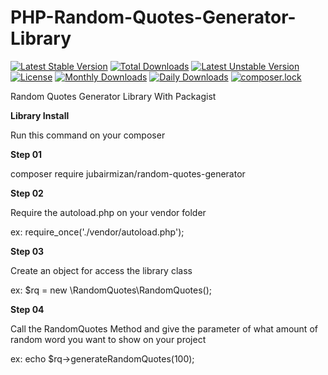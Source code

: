 # PHP-Random-Quotes-Generator-Library
[![Latest Stable Version](https://poser.pugx.org/jubairmizan/random-quotes-generator/v/stable)](https://packagist.org/packages/jubairmizan/random-quotes-generator)
[![Total Downloads](https://poser.pugx.org/jubairmizan/random-quotes-generator/downloads)](https://packagist.org/packages/jubairmizan/random-quotes-generator)
[![Latest Unstable Version](https://poser.pugx.org/jubairmizan/random-quotes-generator/v/unstable)](https://packagist.org/packages/jubairmizan/random-quotes-generator)
[![License](https://poser.pugx.org/jubairmizan/random-quotes-generator/license)](https://packagist.org/packages/jubairmizan/random-quotes-generator)
[![Monthly Downloads](https://poser.pugx.org/jubairmizan/random-quotes-generator/d/monthly)](https://packagist.org/packages/jubairmizan/random-quotes-generator)
[![Daily Downloads](https://poser.pugx.org/jubairmizan/random-quotes-generator/d/daily)](https://packagist.org/packages/jubairmizan/random-quotes-generator)
[![composer.lock](https://poser.pugx.org/jubairmizan/random-quotes-generator/composerlock)](https://packagist.org/packages/jubairmizan/random-quotes-generator)

Random Quotes Generator Library With Packagist

**Library Install**

Run this command on your composer 

**Step 01**

composer require jubairmizan/random-quotes-generator

**Step 02**

Require the autoload.php on your vendor folder

ex: require_once('./vendor/autoload.php');

**Step 03**

Create an object for access the library class

ex: $rq = new \RandomQuotes\RandomQuotes();

**Step 04**

Call the RandomQuotes Method and give the parameter of what amount of random word you want to show on your project 

ex: echo $rq->generateRandomQuotes(100);
